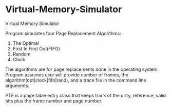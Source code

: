 # Virtual-Memory-Simulator

Virtual Memory Simulator

Program simulates four Page Replacement Algorithms: 
1. The Optimal
2. First In First Out(FIFO) 
3. Random
4. Clock

The algorithms are for page replacements done in the operating system. Program assumes user will provide 
number of frames, the algorithm(opt|clock|fifo|rand), and a trace file in the command line arguments.

PTE is a page table entry class that keeps track of the dirty, reference, valid bits plus the frame number and page number.

